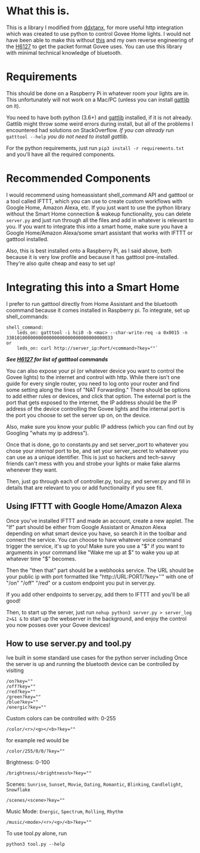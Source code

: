 # What this is.
This is a library I modified from [ddxtanx](https://github.com/ddxtanx/GoveeAPI), for more useful http integration which was created to use python to control Govee Home lights. I would not have been able to make this without [this](https://github.com/egold555/Govee-H6113-Reverse-Engineering) and my own reverse engineering of the [H6127](https://github.com/BeauJBurroughs/Govee-H6127-Reverse-Engineering) to get the packet format Govee uses. You can use this library with minimal technical knowledge of bluetooth.

# Requirements
This should be done on a Raspberry Pi in whatever room your lights are in. This unfortunately will not work on a Mac/PC (unless you can install [gattlib](https://github.com/labapart/gattlib) on it).

You need to have both python (3.6+) and [gattlib](https://github.com/labapart/gattlib) installed, if it is not already. Gattlib might throw some weird errors during install, but all of the problems I encountered had solutions on StackOverflow. *If you can already run* `gatttool --help` *you do not need to install gattlib.*

For the python requirements, just run
`pip3 install -r requirements.txt`
and you'll have all the required components.

# Recommended Components
I would recommend using homeassistant shell_command API and gatttool or a tool called IFTTT, which you can use to create custom workflows with Google Home, Amazon Alexa, etc. If you just want to use the python library without the Smart Home connection & wakeup functionality, you can delete `server.py` and just run through all the files and add in whatever is relevant to you. If you want to integrate this into a smart home, make sure you have a Google Home/Amazon Alexa/some smart assistant that works with IFTTT or gatttool installed.

Also, this is best installed onto a Raspberry Pi, as I said above, both because it is very low profile and because it has gatttool pre-installed. They're also quite cheap and easy to set up!

# Integrating this into a Smart Home
I prefer to run gatttool directly from Home Assistant and the bluetooth coommand because it comes installed in Raspberry pi.
To integrate, set up shell_commands:

    shell_command:
        leds_on: gatttool -i hci0 -b <mac> --char-write-req -a 0x0015 -n 3301010000000000000000000000000000000033
    or
        leds_on: curl http://server_ip:Port/<command>?key=""`

***See [H6127](https://github.com/BeauJBurroughs/Govee-H6127-Reverse-Engineering) for list of gatttool commands***

You can also expose your pi (or whatever device you want to control the Govee lights) to the internet and control with http. While there isn't one guide for every single router, you need to log onto your router and find some setting along the lines of "NAT Forwarding." There should be options to add either rules or devices, and click that option.
The external port is the port that gets exposed to the internet, the IP address should be the IP address of the device controlling the Govee lights and the internal port is the port you choose to set the server up on, on the device.

Also, make sure you know your public IP address (which you can find out by Googling "whats my ip address").

Once that is done, go to constants.py and set server_port to whatever you chose your *internal* port to be, and set your server_secret to whatever you can use as a unique identifier. This is just so hackers and tech-savvy friends can't mess with you and strobe your lights or make fake alarms whenever they want.

Then, just go through each of controller.py, tool.py, and server.py and fill in details that are relevant to you or add functionality if you see fit.

## Using IFTTT with Google Home/Amazon Alexa
Once you've installed IFTTT and made an account, create a new applet. The "If" part should be either from Google Assistant or Amazon Alexa depending on what smart device you have, so search it in the toolbar and connect the service. You can choose to have whatever voice command trigger the service, it's up to you! Make sure you use a "$" if you want to arguments in your command like "Wake me up at $" to wake you up at whatever time "$" becomes.

Then the "then that" part should be a webhooks service. The URL should be your public ip with port formatted like "http://URL:PORT/<command>?key=''" with one of "/on" "/off" "/red" or a custom endpoint you put in server.py.

If you add other endpoints to server.py, add them to IFTTT and you'll be all good!

Then, to start up the server, just run `nohup python3 server.py > server_log 2>&1 &` to start up the webserver in the background, and enjoy the control you now posses over your Govee devices!

## How to use server.py and tool.py
Ive built in some standard use cases for the python server including
Once the server is up and running the bluetooth device can be controlled by visiting 
    
    /on?key=""
    /off?key=""
    /red?key=""
    /green?key=""
    /blue?key=""
    /energic?key=""


Custom colors can be controlled with:  0-255
    
    /color/<r>/<g></<b>?key=""

for example red would be

    /color/255/0/0/?key=""

Brightness:  0-100

    /brightness/<brightness%>?key=""

Scenes:  `Sunrise`, `Sunset`, `Movie`, `Dating`, `Romantic`, `Blinking`, `Candlelight`, `Snowflake`
    
    /scenes/<scene>?key=""

Music Mode:  `Energic`, `Spectrum`, `Rolling`, `Rhythm`

    /music/<mode>/<r>/<g>/<b>?key=""

To use tool.py alone, run 
    
    python3 tool.py --help

